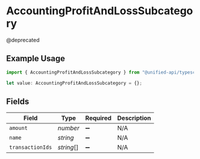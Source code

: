 # AccountingProfitAndLossSubcategory

@deprecated

## Example Usage

```typescript
import { AccountingProfitAndLossSubcategory } from "@unified-api/typescript-sdk/sdk/models/shared";

let value: AccountingProfitAndLossSubcategory = {};
```

## Fields

| Field              | Type               | Required           | Description        |
| ------------------ | ------------------ | ------------------ | ------------------ |
| `amount`           | *number*           | :heavy_minus_sign: | N/A                |
| `name`             | *string*           | :heavy_minus_sign: | N/A                |
| `transactionIds`   | *string*[]         | :heavy_minus_sign: | N/A                |